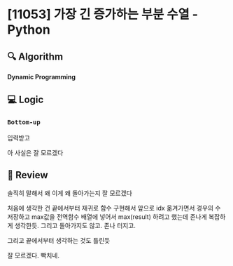 # [11053] 가장 긴 증가하는 부분 수열 - Python

## :mag: Algorithm
**Dynamic Programming**

## :computer: Logic
### `Bottom-up`

입력받고

아 사실은 잘 모르겠다

## :memo: Review

솔직히 말해서 왜 이게 왜 돌아가는지 잘 모르겠다

처음에 생각한 건 끝에서부터 재귀로 함수 구현해서
앞으로 idx 옮겨가면서 경우의 수 저장하고 max값을 전역함수 배열에 넣어서 max(result) 하려고 했는데
존나게 복잡하게 생각한듯. 그리고 돌아가지도 않고. 존나 터지고.


그리고 끝에서부터 생각하는 것도 틀린듯

잘 모르겠다. 빡치네.
